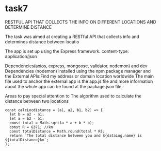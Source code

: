 # task7
RESTFUL API THAT COLLECTS THE INFO ON DIFFERENT LOCATIONS AND DETERMINE DISTANCE

The task was aimed at creating a RESTful API that collects info and determines distance between locatio

The app is set up using the Express framework.
content-type: application/json

Dependencies(axios, express, mongoose, validator, nodemon) and dev Dependencies (nodemon) installed using the npm package manager and the External APIs:Find my address or domain location worldwide
The main file used to anchor the external app is the app.js file and more information about the whole app can be found at the package.json file.

Areas to pay special attention to
The algorithm used to calculate the distance between two locations

    const calcLocdistance = (a1, a2, b1, b2) => {
      let b = a2 - a1;
      let a = b2 - b1;
      const total = Math.sqrt(a * a + b * b);
      const R = 6371; //km
      const totalDistance = Math.round(total * R);
      return `The total distance between you and ${dataLog.name} is ${totalDistance}km`;
    };


